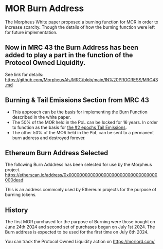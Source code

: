 # MOR Burn Address
The Morpheus White paper proposed a burning function for MOR in order to increase scarcity. Though the details of how the burning function were left for future implementation. 

## Now in MRC 43 the Burn Address has been added to play a part in the function of the Protocol Owned Liquidity.
See link for details: https://github.com/MorpheusAIs/MRC/blob/main/IN%20PROGRESS/MRC43.md

## Burning & Tail Emissions Section from MRC 43
- This approach can be the basis for implementing the Burn Function described in the white paper.
- The 50% of the MOR held in the PoL can be locked for 16 years. In order to function as the basis for [the #2 epochs Tail Emissions](https://github.com/MorpheusAIs/Docs/blob/main/!KEYDOCS%20README%20FIRST!/WhitePaper.md#tail-emissions-of-mor).
- The other 50% of the MOR held in the PoL can be sent to a permanent burn address and destroyed forever.

## Ethereum Burn Address Selected
The following Burn Adddress has been selected for use by the Morpheus project.
https://etherscan.io/address/0x000000000000000000000000000000000000dead

This is an address commonly used by Ethereum projects for the purpose of burning tokens.

## History
The first MOR purchased for the purpose of Burning were those bought on June 24th 2024 and second set of purchases begun on July 1st 2024.
The Burn address is expected to be used for the first time on July 8th 2024.

You can track the Protocol Owned Liquidity action on https://morlord.com/

